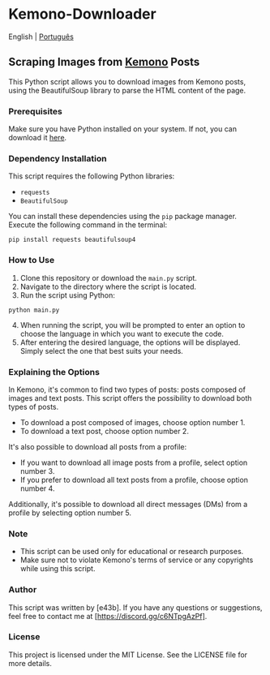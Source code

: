 # Kemono-Downloader

English | [Português](README_pt.md) 

## Scraping Images from [Kemono](https://kemono.su/) Posts

This Python script allows you to download images from Kemono posts, using the BeautifulSoup library to parse the HTML content of the page.

### Prerequisites

Make sure you have Python installed on your system. If not, you can download it [here](https://www.python.org/downloads/).

### Dependency Installation

This script requires the following Python libraries:

- `requests`
- `BeautifulSoup`

You can install these dependencies using the `pip` package manager. Execute the following command in the terminal:

```
pip install requests beautifulsoup4
```

### How to Use

1. Clone this repository or download the `main.py` script.
2. Navigate to the directory where the script is located.
3. Run the script using Python:

```
python main.py
```

4. When running the script, you will be prompted to enter an option to choose the language in which you want to execute the code.
5. After entering the desired language, the options will be displayed. Simply select the one that best suits your needs.

### Explaining the Options

In Kemono, it's common to find two types of posts: posts composed of images and text posts. This script offers the possibility to download both types of posts.

- To download a post composed of images, choose option number 1.
- To download a text post, choose option number 2.

It's also possible to download all posts from a profile:

- If you want to download all image posts from a profile, select option number 3.
- If you prefer to download all text posts from a profile, choose option number 4.

Additionally, it's possible to download all direct messages (DMs) from a profile by selecting option number 5.

### Note

- This script can be used only for educational or research purposes.
- Make sure not to violate Kemono's terms of service or any copyrights while using this script.

### Author

This script was written by [e43b]. If you have any questions or suggestions, feel free to contact me at [https://discord.gg/c6NTpgAzPf].

### License

This project is licensed under the MIT License. See the LICENSE file for more details.
